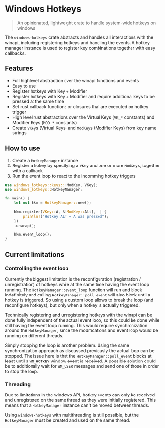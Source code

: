 # Windows Hotkeys
> An opinionated, lightweight crate to handle system-wide hotkeys on windows

The `windows-hotkeys` crate abstracts and handles all interactions with the winapi, including 
registering hotkeys and handling the events. A hotkey manager instance is used to register key
combinations together with easy callbacks.

## Features
- Full highlevel abstraction over the winapi functions and events
- Easy to use
- Register hotkeys with Key + Modifier
- Register hotkeys with Key + Modifier and require additional keys to be pressed at the same time
- Set rust callback functions or closures that are executed on hotkey trigger
- High level rust abstractions over the Virtual Keys (`VK_*` constants) and Modifier Keys 
  (`MOD_*` constants)
- Create `VKey`s (Virtual Keys) and `ModKey`s (Modifier Keys) from key name strings

## How to use

1. Create a `HotkeyManager` instance
2. Register a hokey by specifying a `VKey` and one or more `ModKey`s, together with a callback
3. Run the event loop to react to the incomming hotkey triggers

```rust
use windows_hotkeys::keys::{ModKey, VKey};
use windows_hotkeys::HotkeyManager;

fn main() {
    let mut hkm = HotkeyManager::new();

    hkm.register(VKey::A, &[ModKey::Alt], || {
        println!("Hotkey ALT + A was pressed");
    })
    .unwrap();

    hkm.event_loop();
}
```

## Current limitations

### Controlling the event loop
Currently the biggest limitation is the reconfiguration (registration / unregistration) of hotkeys 
while at the same time having the event loop running. The `HotkeyManager::event_loop` function will
run and block indefinitely and calling `HotkeyManager::poll_event` will also block until a hotkey 
is triggered. So using a custom loop allows to break the loop (and reconfigure hotkeys), but only 
when a hotkey is actually triggered.

Technically registering and unregistering hotkeys with the winapi can be done fully independent of 
the actual event loop, so this could be done while still having the event loop running. This would
require synchronization around the `HotkeyManager`, since the modifications and event loop would be
running on different threads.

Simply stopping the loop is another problem. Using the same synchronization approach as discussed 
previously the actual loop can be stopped. The issue here is that the `HotkeyManager::poll_event` 
blocks at least until a `WM_HOTKEY` window event is received. A possible solution could be to 
additionally wait for `WM_USER` messages and send one of those in order to stop the loop.

### Threading
Due to limitations in the windows API, hotkey events can only be received and unregistered on the 
same thread as they were initially registered. This means that a `HotkeyManager` instance can't be 
moved between threads. 

Using `windows-hotkeys` with multithreading is still possible, but the `HotkeyManager` must be 
created and used on the same thread.
